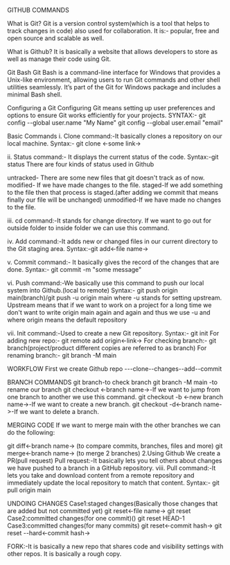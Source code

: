 GITHUB COMMANDS

What is Git? Git is a version control system(which is a tool that helps to track changes in code) also used for collaboration. It is:- popular, free and open source and scalable as well.

What is Github? It is basically a website that allows developers to store as well as manage their code using Git.

Git Bash Git Bash is a command-line interface for Windows that provides a Unix-like environment, allowing users to run Git commands and other shell utilities seamlessly. It’s part of the Git for Windows package and includes a minimal Bash shell.

Configuring a Git Configuring Git means setting up user preferences and options to ensure Git works efficiently for your projects. SYNTAX:- git config --global user.name "My Name" git config --global user.email "email"

Basic Commands i. Clone command:-It basically clones a repository on our local machine. Syntax:- git clone <-some link->

ii. Status command:- It displays the current status of the code. Syntax:-git status There are four kinds of status used in Github

untracked- There are some new files that git doesn't track as of now.
modified- If we have made changes to the file.
staged-If we add something to the file then that process is staged.(after adding we commit that means finally our file will be unchanged)
unmodified-If we have made no changes to the file.

iii. cd command:-It stands for change directory. If we want to go out for outside folder to inside folder we can use this command.

iv. Add command:-It adds new or changed files in our current directory to the Git staging area. Syntax:-git add<-file name->

v. Commit command:- It basically gives the record of the changes that are done. Syntax:- git commit -m "some message"

vi. Push command:-We basically use this command to push our local system into Github.(local to remote) Syntax:- git push origin main(branch)/git push -u origin main where -u stands for setting upstream. Upstream means that if we want to work on a project for a long time we don't want to write origin main again and again and thus we use -u and where origin means the default repository

vii. Init command:-Used to create a new Git repository. Syntax:- git init For adding new repo:- git remote add origin<-link-> For checking branch:- git branch(project/product different copies are referred to as branch) For renaming branch:- git branch -M main

WORKFLOW First we create Github repo ---clone--changes--add--commit

BRANCH COMMANDS git branch-to check branch git branch -M main -to rename our branch git checkout <-branch name->-If we want to jump from one branch to another we use this command. git checkout -b <-new branch name->-If we want to create a new branch. git checkout -d<-branch name->-If we want to delete a branch.

MERGING CODE If we want to merge main with the other branches we can do the following:

git diff<-branch name-> (to compare commits, branches, files and more) git merge<-branch name-> (to merge 2 branches)
 2.Using Github We create a PR(pull request) 
             Pull request:-It basically lets you tell others about changes we have pushed to a           branch in a GitHub repository. 
viii. Pull command:-It lets you take and download content from a remote repository and immediately update the local repository to match that content. Syntax:- git pull origin main

UNDOING CHANGES Case1:staged changes(Basically those changes that are added but not committed yet) git reset<-file name-> git reset Case2:committed changes(for one commit)() git reset HEAD-1 Case3:committed changes(for many commits) git reset<-commit hash-> git reset --hard<-commit hash->

FORK:-It is basically a new repo that shares code  and visibility settings with other repos. It is basically a rough copy.
